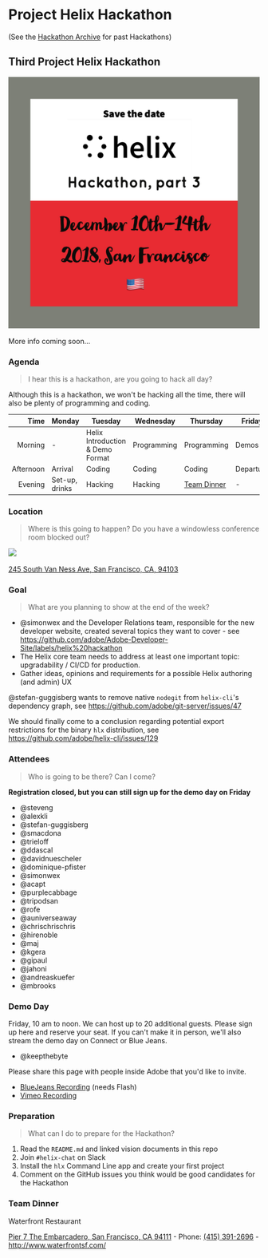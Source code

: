 # Project Helix Hackathon

(See the [Hackathon Archive](./hackathons/) for past Hackathons)

## Third Project Helix Hackathon

![](./Helix%20Save%20the%20Date%203.jpg)

More info coming soon...

### Agenda

> I hear this is a hackathon, are you going to hack all day?

Although this is a hackathon, we won't be hacking all the time, there will also be plenty of programming and coding.

| Time      | Monday         | Tuesday                           | Wednesday   | Thursday    | Friday    |
| --------: | -------------- | --------------------------------- | ----------- | ----------- | --------- |
|   Morning | -              | Helix Introduction & Demo Format  | Programming | Programming | Demos     |
| Afternoon | Arrival        | Coding                            | Coding      | Coding      | Departure |
|   Evening | Set-up, drinks | Hacking                           | Hacking     | [Team Dinner](#team-dinner) | -         |

### Location

> Where is this going to happen? Do you have a windowless conference room blocked out?

![](https://img.peerspace.com/image/upload/c_crop,g_custom/g_auto,c_fill,q_auto,f_auto,fl_progressive:steep,dpr_2,w_1024,h_606/c7r3xqh8dzudgtnfebsy)

[245 South Van Ness Ave,
San Francisco, CA, 94103](http://www.peerspace.com/invite/pid-By_zX7fsQ)

### Goal

> What are you planning to show at the end of the week?

* @simonwex and the Developer Relations team, responsible for the new developer website, created several topics they want to cover - see https://github.com/adobe/Adobe-Developer-Site/labels/helix%20hackathon
* The Helix core team needs to address at least one important topic: upgradability / CI/CD for production.
* Gather ideas, opinions and requirements for a possible Helix authoring (and admin) UX


@stefan-guggisberg wants to remove native `nodegit` from `helix-cli`'s dependency graph, see https://github.com/adobe/git-server/issues/47

We should finally come to a conclusion regarding potential export restrictions for the binary `hlx` distribution, see  https://github.com/adobe/helix-cli/issues/129

### Attendees

> Who is going to be there? Can I come?

**Registration closed, but you can still sign up for the demo day on Friday**

* @steveng
* @alexkli
* @stefan-guggisberg
* @smacdona
* @trieloff
* @ddascal
* @davidnuescheler
* @dominique-pfister
* @simonwex
* @acapt
* @purplecabbage
* @tripodsan
* @rofe
* @auniverseaway
* @chrischrischris
* @hirenoble
* @maj
* @kgera
* @gipaul
* @jahoni
* @andreaskuefer
* @mbrooks

### Demo Day

Friday, 10 am to noon. We can host up to 20 additional guests. Please sign up here and reserve your seat. If you can't make it in person, we'll also stream the demo day on Connect or Blue Jeans.

* @keepthebyte

Please share this page with people inside Adobe that you'd like to invite. 

* [BlueJeans Recording](https://bluejeans.com/s/j3i9f/) (needs Flash)
* [Vimeo Recording](https://vimeo.com/311300927/cbe9089366)

### Preparation

> What can I do to prepare for the Hackathon?

1. Read the `README.md` and linked vision documents in this repo
2. Join `#helix-chat` on Slack
3. Install the `hlx` Command Line app and create your first project
4. Comment on the GitHub issues you think would be good candidates for the Hackathon

### Team Dinner

Waterfront Restaurant

[Pier 7 The Embarcadero, San Francisco, CA 94111](https://goo.gl/maps/npqo8BNmGU82) - Phone: [(415) 391-2696](tel:+1-415-391-2696) - http://www.waterfrontsf.com/
